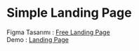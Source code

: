 # Simple Landing Page

Figma Tasarımı : [Free Landing Page](https://www.figma.com/file/HDze38uSECTlc5vvuazBOK/Free-Landing-Page-Design-(Community)?node-id=5%3A1043&t=SjOtQe8E8HYjfkYj-0)  
Demo : [Landing Page](https://ibrahimkpsz.github.io/landingPage/)

